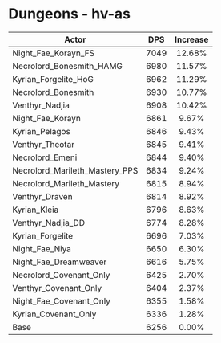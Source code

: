 # Dungeons - hv-as
| Actor | DPS | Increase |
|---|:---:|:---:|
|Night_Fae_Korayn_FS|7049|12.68%|
|Necrolord_Bonesmith_HAMG|6980|11.57%|
|Kyrian_Forgelite_HoG|6962|11.29%|
|Necrolord_Bonesmith|6930|10.77%|
|Venthyr_Nadjia|6908|10.42%|
|Night_Fae_Korayn|6861|9.67%|
|Kyrian_Pelagos|6846|9.43%|
|Venthyr_Theotar|6845|9.41%|
|Necrolord_Emeni|6844|9.40%|
|Necrolord_Marileth_Mastery_PPS|6834|9.24%|
|Necrolord_Marileth_Mastery|6815|8.94%|
|Venthyr_Draven|6814|8.92%|
|Kyrian_Kleia|6796|8.63%|
|Venthyr_Nadjia_DD|6774|8.28%|
|Kyrian_Forgelite|6696|7.03%|
|Night_Fae_Niya|6650|6.30%|
|Night_Fae_Dreamweaver|6616|5.75%|
|Necrolord_Covenant_Only|6425|2.70%|
|Venthyr_Covenant_Only|6404|2.37%|
|Night_Fae_Covenant_Only|6355|1.58%|
|Kyrian_Covenant_Only|6336|1.28%|
|Base|6256|0.00%|
